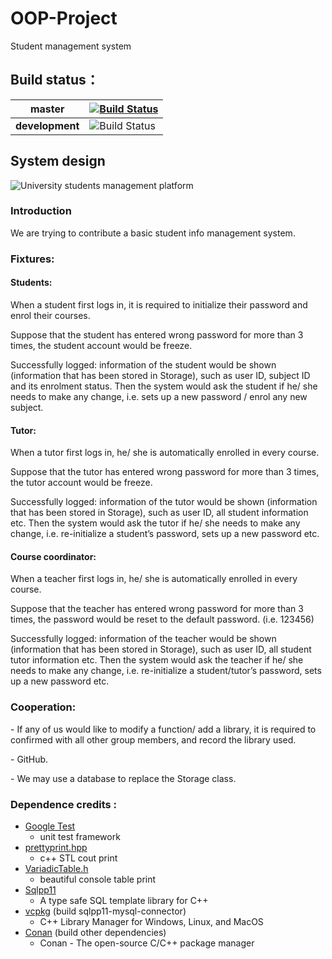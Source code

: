 # OOP-Project
Student management system

## Build status：

| **master**      | [![Build Status](https://travis-ci.com/UAws/OOP-Project.svg?token=zP1c5kEjbj3paukTcp7U&branch=master)](https://travis-ci.com/UAws/OOP-Project) |
| --------------- | ------------------------------------------------------------ |
| **development** | ![Build Status](https://travis-ci.com/UAws/OOP-Project.svg?token=zP1c5kEjbj3paukTcp7U&branch=development) |

## System design

![University students management platform](https://cdn.jsdelivr.net/gh/AkideLiu/image@master/uPic/image-20200918evn1cD.png)

### Introduction

We are trying to contribute a basic student info management system.

 

### Fixtures: 

#### Students:

When a student first logs in, it is required to initialize their password and enrol their courses. 

Suppose that the student has entered wrong password for more than 3 times, the student account would be freeze. 

Successfully logged: information of the student would be shown (information that has been stored in Storage), such as user ID, subject ID and its enrolment status. Then the system would ask the student if he/ she needs to make any change, i.e. sets up a new password / enrol any new subject.

 

#### Tutor: 

When a tutor first logs in, he/ she is automatically enrolled in every course.

Suppose that the tutor has entered wrong password for more than 3 times, the tutor account would be freeze. 

Successfully logged: information of the tutor would be shown (information that has been stored in Storage), such as user ID, all student information etc. Then the system would ask the tutor if he/ she needs to make any change, i.e. re-initialize a student’s password, sets up a new password etc. 

 

#### Course coordinator:

 When a teacher first logs in, he/ she is automatically enrolled in every course.

Suppose that the teacher has entered wrong password for more than 3 times, the password would be reset to the default password. (i.e. 123456)

Successfully logged: information of the teacher would be shown (information that has been stored in Storage), such as user ID, all student tutor information etc. Then the system would ask the teacher if he/ she needs to make any change, i.e. re-initialize a student/tutor’s password, sets up a new password etc. 

 

### Cooperation: 

\-    If any of us would like to modify a function/ add a library, it is required to confirmed with all other group members, and record the library used.

\-    GitHub.

\-    We may use a database to replace the Storage class.

### Dependence credits :

- [Google Test](https://github.com/google/googletest)
  - unit test framework
- [prettyprint.hpp](https://github.com/louisdx/cxx-prettyprint)
  - c++ STL cout print 
- [VariadicTable.h](https://github.com/friedmud/variadic_table)
  - beautiful console table print
- [Sqlpp11](https://github.com/rbock/sqlpp11)
  - A type safe SQL template library for C++
- [vcpkg](https://github.com/microsoft/vcpkg) (build sqlpp11-mysql-connector)
  - C++ Library Manager for Windows, Linux, and MacOS
- [Conan](https://github.com/conan-io/conan) (build other dependencies)
  - Conan - The open-source C/C++ package manager

